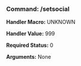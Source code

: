 ### Command: /setsocial

**Handler Macro:** UNKNOWN

**Handler Value:** 999

**Required Status:** 0

**Arguments:**
None
